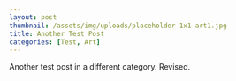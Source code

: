 ```yaml
---
layout: post
thumbnail: /assets/img/uploads/placeholder-1x1-art1.jpg
title: Another Test Post
categories: [Test, Art]
---
```

Another test post in a different category. Revised.
